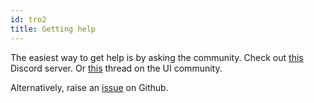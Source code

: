 ```yaml
---
id: tro2
title: Getting help
---
```


The easiest way to get help is by asking the community. Check out [this](https://discord.com/invite/XNQSYwYH) Discord server. Or [this](https://community.ui.com/questions/UniFi-Poller-Store-UniFi-Controller-Metrics-in-Prometheus-or-InfluxDB/58a0ea34-d2b3-41cd-93bb-d95d3896d1a1) thread on the UI community.

Alternatively, raise an [issue](https://github.com/unifi-poller/unifi-poller/issues) on Github.
